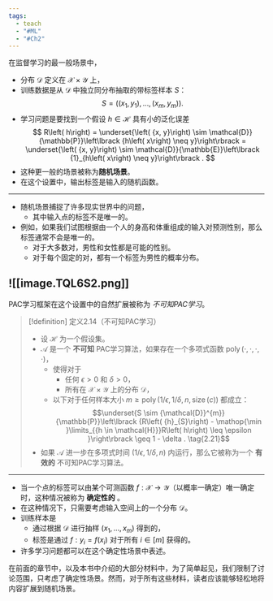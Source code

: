 ```yaml
---
tags:
  - teach
  - "#ML"
  - "#Ch2"
---
```


在监督学习的最一般场景中，
- 分布 $\mathcal{D}$ 定义在 $\mathcal{X} \times \mathcal{Y}$ 上，
- 训练数据是从 $\mathcal{D}$ 中独立同分布抽取的带标签样本 $S$：
$$
S = \left( {\left( {{x}_{1},{y}_{1}}\right) ,\ldots ,\left( {{x}_{m},{y}_{m}}\right) }\right) .
$$
- 学习问题是要找到一个假设 $h \in \mathcal{H}$ 具有小的泛化误差
$$
R\left( h\right) = \underset{\left( {x, y}\right) \sim \mathcal{D}}{\mathbb{P}}\left\lbrack {h\left( x\right) \neq y}\right\rbrack = \underset{\left( {x, y}\right) \sim \mathcal{D}}{\mathbb{E}}\left\lbrack {1}_{h\left( x\right) \neq y}\right\rbrack .
$$
- 这种更一般的场景被称为**随机场景**。
- 在这个设置中，输出标签是输入的随机函数。

---

- 随机场景捕捉了许多现实世界中的问题，
	- 其中输入点的标签不是唯一的。
- 例如，如果我们试图根据由一个人的身高和体重组成的输入对预测性别，那么标签通常不会是唯一的。
	- 对于大多数对，男性和女性都是可能的性别。
	- 对于每个固定的对，都有一个标签为男性的概率分布。

![[image.TQL6S2.png]]
---

PAC学习框架在这个设置中的自然扩展被称为 *不可知PAC学习*。

> [!definition] 定义2.14（不可知PAC学习）
> - 设 $\mathcal{H}$ 为一个假设集。
> - $\mathcal{A}$ 是一个 **不可知** PAC学习算法，如果存在一个多项式函数 $\operatorname{poly} \left( {\cdot ,\cdot ,\cdot , \cdot }\right)$， 
> 	- 使得对于
> 		- 任何 $\epsilon > 0$ 和 $\delta > 0$，
> 		- 所有在 $\mathcal{X} \times \mathcal{Y}$ 上的分布 $\mathcal{D}$，
> 	- 以下对于任何样本大小 $m \geq \operatorname{poly}\left( {1/\epsilon ,1/\delta, n,\operatorname{size}\left( c\right) }\right)$ 都成立：
> $$\underset{S \sim {\mathcal{D}}^{m}}{\mathbb{P}}\left\lbrack {R\left( {h}_{S}\right) - \mathop{\min }\limits_{{h \in \mathcal{H}}}R\left( h\right) \leq \epsilon }\right\rbrack \geq 1 - \delta . \tag{2.21}$$
> - 如果 $\mathcal{A}$ 进一步在多项式时间 $\left( {1/\epsilon ,1/\delta, n}\right)$ 内运行，那么它被称为一个 **有效的** 不可知PAC学习算法。

---

- 当一个点的标签可以由某个可测函数 $f : \mathcal{X} \rightarrow \mathcal{Y}$（以概率一确定）唯一确定时，这种情况被称为 **确定性的** 。
- 在这种情况下，只需要考虑输入空间上的一个分布 $\mathcal{D}$。
- 训练样本是
	- 通过根据 $\mathcal{D}$ 进行抽样 $\left( {{x}_{1},\ldots ,{x}_{m}}\right)$ 得到的，
	- 标签是通过 $f : {y}_{i} = f\left( {x}_{i}\right)$ 对于所有 $i \in \left\lbrack m\right\rbrack$ 获得的。
- 许多学习问题都可以在这个确定性场景中表述。

在前面的章节中，以及本书中介绍的大部分材料中，为了简单起见，我们限制了讨论范围，只考虑了确定性场景。然而，对于所有这些材料，读者应该能够轻松地将内容扩展到随机场景。